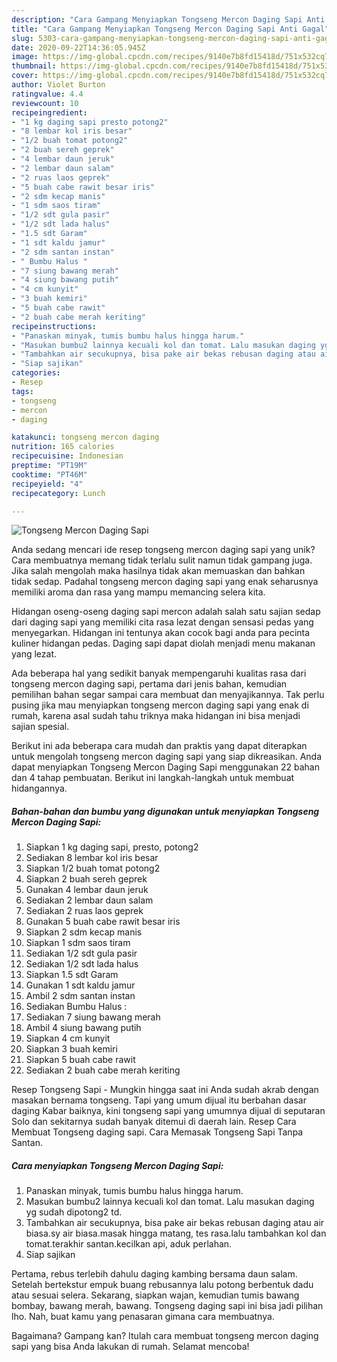 ```yaml
---
description: "Cara Gampang Menyiapkan Tongseng Mercon Daging Sapi Anti Gagal"
title: "Cara Gampang Menyiapkan Tongseng Mercon Daging Sapi Anti Gagal"
slug: 5303-cara-gampang-menyiapkan-tongseng-mercon-daging-sapi-anti-gagal
date: 2020-09-22T14:36:05.945Z
image: https://img-global.cpcdn.com/recipes/9140e7b8fd15418d/751x532cq70/tongseng-mercon-daging-sapi-foto-resep-utama.jpg
thumbnail: https://img-global.cpcdn.com/recipes/9140e7b8fd15418d/751x532cq70/tongseng-mercon-daging-sapi-foto-resep-utama.jpg
cover: https://img-global.cpcdn.com/recipes/9140e7b8fd15418d/751x532cq70/tongseng-mercon-daging-sapi-foto-resep-utama.jpg
author: Violet Burton
ratingvalue: 4.4
reviewcount: 10
recipeingredient:
- "1 kg daging sapi presto potong2"
- "8 lembar kol iris besar"
- "1/2 buah tomat potong2"
- "2 buah sereh geprek"
- "4 lembar daun jeruk"
- "2 lembar daun salam"
- "2 ruas laos geprek"
- "5 buah cabe rawit besar iris"
- "2 sdm kecap manis"
- "1 sdm saos tiram"
- "1/2 sdt gula pasir"
- "1/2 sdt lada halus"
- "1.5 sdt Garam"
- "1 sdt kaldu jamur"
- "2 sdm santan instan"
- " Bumbu Halus "
- "7 siung bawang merah"
- "4 siung bawang putih"
- "4 cm kunyit"
- "3 buah kemiri"
- "5 buah cabe rawit"
- "2 buah cabe merah keriting"
recipeinstructions:
- "Panaskan minyak, tumis bumbu halus hingga harum."
- "Masukan bumbu2 lainnya kecuali kol dan tomat. Lalu masukan daging yg sudah dipotong2 td."
- "Tambahkan air secukupnya, bisa pake air bekas rebusan daging atau air biasa.sy air biasa.masak hingga matang, tes rasa.lalu tambahkan kol dan tomat.terakhir santan.kecilkan api, aduk perlahan."
- "Siap sajikan"
categories:
- Resep
tags:
- tongseng
- mercon
- daging

katakunci: tongseng mercon daging 
nutrition: 165 calories
recipecuisine: Indonesian
preptime: "PT19M"
cooktime: "PT46M"
recipeyield: "4"
recipecategory: Lunch

---
```



![Tongseng Mercon Daging Sapi](https://img-global.cpcdn.com/recipes/9140e7b8fd15418d/751x532cq70/tongseng-mercon-daging-sapi-foto-resep-utama.jpg)

Anda sedang mencari ide resep tongseng mercon daging sapi yang unik? Cara membuatnya memang tidak terlalu sulit namun tidak gampang juga. Jika salah mengolah maka hasilnya tidak akan memuaskan dan bahkan tidak sedap. Padahal tongseng mercon daging sapi yang enak seharusnya memiliki aroma dan rasa yang mampu memancing selera kita.

Hidangan oseng-oseng daging sapi mercon adalah salah satu sajian sedap dari daging sapi yang memiliki cita rasa lezat dengan sensasi pedas yang menyegarkan. Hidangan ini tentunya akan cocok bagi anda para pecinta kuliner hidangan pedas. Daging sapi dapat diolah menjadi menu makanan yang lezat.

Ada beberapa hal yang sedikit banyak mempengaruhi kualitas rasa dari tongseng mercon daging sapi, pertama dari jenis bahan, kemudian pemilihan bahan segar sampai cara membuat dan menyajikannya. Tak perlu pusing jika mau menyiapkan tongseng mercon daging sapi yang enak di rumah, karena asal sudah tahu triknya maka hidangan ini bisa menjadi sajian spesial.


Berikut ini ada beberapa cara mudah dan praktis yang dapat diterapkan untuk mengolah tongseng mercon daging sapi yang siap dikreasikan. Anda dapat menyiapkan Tongseng Mercon Daging Sapi menggunakan 22 bahan dan 4 tahap pembuatan. Berikut ini langkah-langkah untuk membuat hidangannya.

<!--inarticleads1-->

##### Bahan-bahan dan bumbu yang digunakan untuk menyiapkan Tongseng Mercon Daging Sapi:

1. Siapkan 1 kg daging sapi, presto, potong2
1. Sediakan 8 lembar kol iris besar
1. Siapkan 1/2 buah tomat potong2
1. Siapkan 2 buah sereh geprek
1. Gunakan 4 lembar daun jeruk
1. Sediakan 2 lembar daun salam
1. Sediakan 2 ruas laos geprek
1. Gunakan 5 buah cabe rawit besar iris
1. Siapkan 2 sdm kecap manis
1. Siapkan 1 sdm saos tiram
1. Sediakan 1/2 sdt gula pasir
1. Sediakan 1/2 sdt lada halus
1. Siapkan 1.5 sdt Garam
1. Gunakan 1 sdt kaldu jamur
1. Ambil 2 sdm santan instan
1. Sediakan  Bumbu Halus :
1. Sediakan 7 siung bawang merah
1. Ambil 4 siung bawang putih
1. Siapkan 4 cm kunyit
1. Siapkan 3 buah kemiri
1. Siapkan 5 buah cabe rawit
1. Sediakan 2 buah cabe merah keriting


Resep Tongseng Sapi - Mungkin hingga saat ini Anda sudah akrab dengan masakan bernama tongseng. Tapi yang umum dijual itu berbahan dasar daging Kabar baiknya, kini tongseng sapi yang umumnya dijual di seputaran Solo dan sekitarnya sudah banyak ditemui di daerah lain. Resep Cara Membuat Tongseng daging sapi. Cara Memasak Tongseng Sapi Tanpa Santan. 

<!--inarticleads2-->

##### Cara menyiapkan Tongseng Mercon Daging Sapi:

1. Panaskan minyak, tumis bumbu halus hingga harum.
1. Masukan bumbu2 lainnya kecuali kol dan tomat. Lalu masukan daging yg sudah dipotong2 td.
1. Tambahkan air secukupnya, bisa pake air bekas rebusan daging atau air biasa.sy air biasa.masak hingga matang, tes rasa.lalu tambahkan kol dan tomat.terakhir santan.kecilkan api, aduk perlahan.
1. Siap sajikan


Pertama, rebus terlebih dahulu daging kambing bersama daun salam. Setelah bertekstur empuk buang rebusannya lalu potong berbentuk dadu atau sesuai selera. Sekarang, siapkan wajan, kemudian tumis bawang bombay, bawang merah, bawang. Tongseng daging sapi ini bisa jadi pilihan lho. Nah, buat kamu yang penasaran gimana cara membuatnya. 

Bagaimana? Gampang kan? Itulah cara membuat tongseng mercon daging sapi yang bisa Anda lakukan di rumah. Selamat mencoba!
